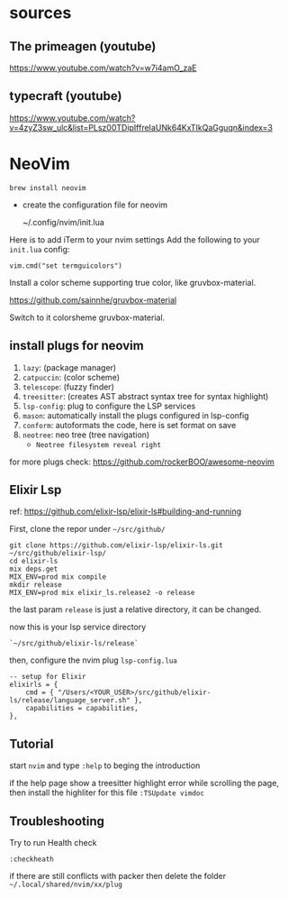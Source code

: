 # sources

## The primeagen (youtube)

https://www.youtube.com/watch?v=w7i4amO_zaE

## typecraft (youtube)

https://www.youtube.com/watch?v=4zyZ3sw_ulc&list=PLsz00TDipIffreIaUNk64KxTIkQaGguqn&index=3

# NeoVim

    brew install neovim

- create the configuration file for neovim

  ~/.config/nvim/init.lua

Here is to add iTerm to your nvim settings
Add the following to your `init.lua` config:

`vim.cmd("set termguicolors")`

Install a color scheme supporting true color, like gruvbox-material.

https://github.com/sainnhe/gruvbox-material

Switch to it colorsheme gruvbox-material.

## install plugs for neovim

1.  `lazy`: (package manager)
2.  `catpuccin`: (color scheme)
3.  `telescope`: (fuzzy finder)
4.  `treesitter`: (creates AST abstract syntax tree for syntax highlight)
5.  `lsp-config`: plug to configure the LSP services
6.  `mason`: automatically install the plugs configured in lsp-config
7.  `conform`: autoformats the code, here is set format on save
8.  `neotree`: neo tree (tree navigation)
    - `Neotree filesystem reveal right`

for more plugs check: https://github.com/rockerBOO/awesome-neovim

## Elixir Lsp

ref: https://github.com/elixir-lsp/elixir-ls#building-and-running

First, clone the repor under `~/src/github/`

    git clone https://github.com/elixir-lsp/elixir-ls.git ~/src/github/elixir-lsp/
    cd elixir-ls
    mix deps.get
    MIX_ENV=prod mix compile
    mkdir release
    MIX_ENV=prod mix elixir_ls.release2 -o release

the last param `release` is just a relative directory, it can be changed.

now this is your lsp service directory

    `~/src/github/elixir-ls/release`

then, configure the nvim plug `lsp-config.lua`

	-- setup for Elixir
	elixirls = {
		cmd = { "/Users/<YOUR_USER>/src/github/elixir-ls/release/language_server.sh" },
		capabilities = capabilities,
	},

## Tutorial

start `nvim` and type `:help` to beging the introduction

if the help page show a treesitter highlight error while scrolling the page, then install the highliter for this file `:TSUpdate vimdoc`

## Troubleshooting

Try to run Health check

`:checkheath`

if there are still conflicts with packer then delete the folder `~/.local/shared/nvim/xx/plug`
